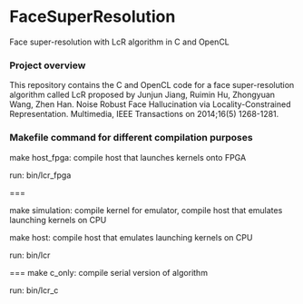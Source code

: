 # FaceSuperResolution
Face super-resolution with LcR algorithm in C and OpenCL

### Project overview
This repository contains the C and OpenCL code for a face super-resolution algorithm called LcR proposed by Junjun Jiang, Ruimin Hu, Zhongyuan Wang, Zhen Han. Noise Robust Face Hallucination via
Locality-Constrained Representation. Multimedia, IEEE Transactions on 2014;16(5) 1268-1281.

### Makefile command for different compilation purposes
make host_fpga: compile host that launches kernels onto FPGA

run: bin/lcr_fpga

===

make simulation: compile kernel for emulator, compile host that emulates launching kernels on CPU

make host: compile host that emulates launching kernels on CPU

run: bin/lcr

===
make c_only: compile serial version of algorithm

run: bin/lcr_c

